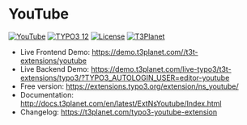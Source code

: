 # YouTube

  [![YouTube](https://img.shields.io/badge/stable-v12.1.2-green?style=flat-square)](https://github.com/nitsan-technologies/ns_youtube/tree/12.1.2) [![TYPO3 12](https://img.shields.io/badge/TYPO3-12-orange.svg?style=flat-square)](https://get.typo3.org/version/12) [![License](https://img.shields.io/badge/license-GPL--3.0-orange?style=flat-square)](https://www.gnu.org/licenses/gpl-3.0.en.html) [![T3Planet](https://img.shields.io/badge/T3Planet-YouTube-50b99a?style=flat-square)](https://t3-extension.t3planet.com/pro/typo3-youtube)

- Live Frontend Demo: https://demo.t3planet.com//t3t-extensions/youtube
- Live Backend Demo: https://demo.t3planet.com/live-typo3/t3t-extensions/typo3/?TYPO3_AUTOLOGIN_USER=editor-youtube
- Free version: https://extensions.typo3.org/extension/ns_youtube/
- Documentation: http://docs.t3planet.com/en/latest/ExtNsYoutube/Index.html
- Changelog: https://t3planet.com/typo3-youtube-extension